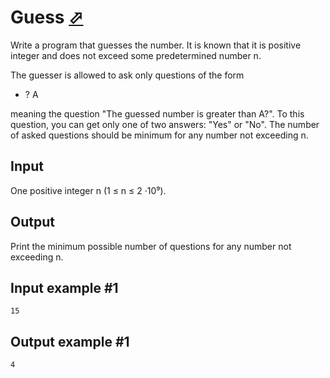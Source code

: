 # Guess [⬀](https://www.e-olymp.com/en/problems/2826)
Write a program that guesses the number. It is known that it is positive integer and does not exceed some predetermined number n.

The guesser is allowed to ask only questions of the form

- ? A

meaning the question "The guessed number is greater than A?". To this question, you can get only one of two answers: "Yes" or "No". The number of asked questions should be minimum for any number not exceeding n.

## Input
One positive integer n (1 ≤ n ≤ 2 ·10⁹).

## Output
Print the minimum possible number of questions for any number not exceeding n.

## Input example #1
```
15
```

## Output example #1
```
4
```
